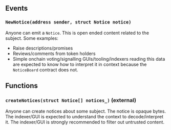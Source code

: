 



## Events
### `NewNotice(address sender, struct Notice notice)`

Anyone can emit a `Notice`.
This is open ended content related to the subject.
Some examples:
- Raise descriptions/promises
- Reviews/comments from token holders
- Simple onchain voting/signalling
GUIs/tooling/indexers reading this data are expected to know how to
interpret it in context because the `NoticeBoard` contract does not.





## Functions
### `createNotices(struct Notice[] notices_)` (external)

Anyone can create notices about some subject.
The notice is opaque bytes. The indexer/GUI is expected to understand
the context to decode/interpret it. The indexer/GUI is strongly
recommended to filter out untrusted content.




